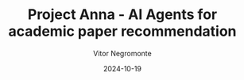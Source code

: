 ---
title: "Project Anna - AI Agents for academic paper recommendation"
date: 2024-10-19
lastmod: 2024-10-19
tags: ["Python", "Agents", "LLMs", "RAG", "HuggingFace", "LangChain"]
author: ["Vitor Negromonte"]
description: "Using AI Agents for reviewing and recommendation of papers."
---